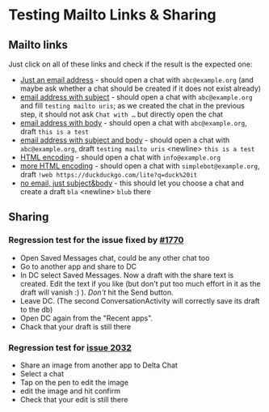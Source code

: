 Testing Mailto Links & Sharing
==============================

Mailto links
------------

Just click on all of these links and check if the result is the expected one:

* [Just an email address](mailto:abc@example.org) - should open a chat with `abc@example.org` (and maybe ask whether a chat should be created if it does not exist already)
* [email address with subject](mailto:abc@example.org?subject=testing%20mailto%20uris) - should open a chat with `abc@example.org` and fill `testing mailto uris`; as we created the chat in the previous step, it should not ask `Chat with …` but directly open the chat
* [email address with body](mailto:abc@example.org?body=this%20is%20a%20test) - should open a chat with `abc@example.org`, draft `this is a test`
* [email address with subject and body](mailto:abc@example.org?subject=testing%20mailto%20uris&body=this%20is%20a%20test) - should open a chat with `abc@example.org`, draft `testing mailto uris` \<newline\> `this is a test`
* [HTML encoding](mailto:%20info@example.org) - should open a chat with `info@example.org`
* [more HTML encoding](mailto:simplebot@example.org?body=!web%20https%3A%2F%2Fduckduckgo.com%2Flite%3Fq%3Dduck%2520it) - should open a chat with `simplebot@example.org`, draft `!web https://duckduckgo.com/lite?q=duck%20it`
* [no email, just subject&body](mailto:?subject=bla&body=blub) - this should let you choose a chat and create a draft `bla` \<newline\> `blub` there

Sharing
-------

### Regression test for the issue fixed by [#1770](https://github.com/deltachat/deltachat-android/pull/1770)

- Open Saved Messages chat, could be any other chat too
- Go to another app and share to DC
- In DC select Saved Messages. Now a draft with the share text is created. Edit the text if you like (but don't put too much effort in it as the draft will vanish :) ). _Don't_ hit the Send button.
- Leave DC. (The second ConversationActivity will correctly save its
draft to the db)
- Open DC again from the "Recent apps".
- Chack that your draft is still there

### Regression test for [issue 2032](https://github.com/deltachat/deltachat-android/issues/2032)

- Share an image from another app to Delta Chat
- Select a chat
- Tap on the pen to edit the image
- edit the image and hit confirm
- Check that your edit is still there
